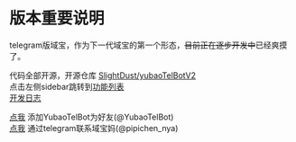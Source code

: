 # 版本重要说明

telegram版域宝，作为下一代域宝的第一个形态，~~目前正在逐步开发中~~已经爽摸了。

代码全部开源，开源仓库 [SlightDust/yubaoTelBotV2](https://github.com/SlightDust/yubaoTelBotV2)  
点击左侧sidebar跳转到[功能列表](/next-telegram/manual)  
[开发日志](/next-telegram/log)  


[点我](https://t.me/YubaoTelBot) 添加YubaoTelBot为好友(@YubaoTelBot)   
[点我](https://t.me/pipichen_nya) 通过telegram联系域宝妈(@pipichen_nya)   